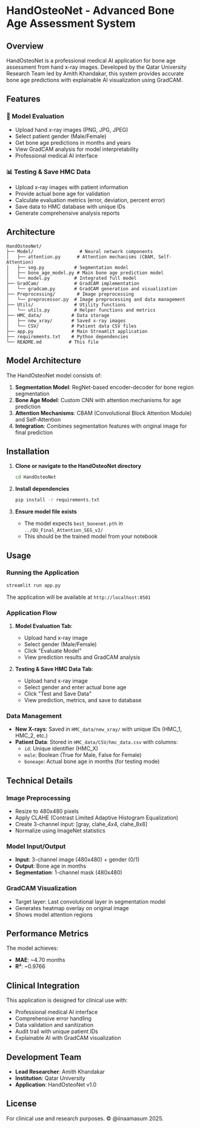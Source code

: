 # HandOsteoNet - Advanced Bone Age Assessment System

## Overview

HandOsteoNet is a professional medical AI application for bone age assessment from hand x-ray images. Developed by the Qatar University Research Team led by Amith Khandakar, this system provides accurate bone age predictions with explainable AI visualization using GradCAM.

## Features

### 🔬 Model Evaluation
- Upload hand x-ray images (PNG, JPG, JPEG)
- Select patient gender (Male/Female)
- Get bone age predictions in months and years
- View GradCAM analysis for model interpretability
- Professional medical AI interface

### 📊 Testing & Save HMC Data
- Upload x-ray images with patient information
- Provide actual bone age for validation
- Calculate evaluation metrics (error, deviation, percent error)
- Save data to HMC database with unique IDs
- Generate comprehensive analysis reports

## Architecture

```
HandOsteoNet/
├── Model/                 # Neural network components
│   ├── attention.py      # Attention mechanisms (CBAM, Self-Attention)
│   ├── seg.py           # Segmentation model
│   ├── bone_age_model.py # Main bone age prediction model
│   └── model.py         # Integrated full model
├── GradCam/             # GradCAM implementation
│   └── gradcam.py       # GradCAM generation and visualization
├── Preprocessing/        # Image preprocessing
│   └── preprocessor.py  # Image preprocessing and data management
├── Utils/               # Utility functions
│   └── utils.py         # Helper functions and metrics
├── HMC_data/           # Data storage
│   ├── new_xray/       # Saved x-ray images
│   └── CSV/            # Patient data CSV files
├── app.py              # Main Streamlit application
├── requirements.txt    # Python dependencies
└── README.md          # This file
```

## Model Architecture

The HandOsteoNet model consists of:

1. **Segmentation Model**: RegNet-based encoder-decoder for bone region segmentation
2. **Bone Age Model**: Custom CNN with attention mechanisms for age prediction
3. **Attention Mechanisms**: CBAM (Convolutional Block Attention Module) and Self-Attention
4. **Integration**: Combines segmentation features with original image for final prediction

## Installation

1. **Clone or navigate to the HandOsteoNet directory**
   ```bash
   cd HandOsteoNet
   ```

2. **Install dependencies**
   ```bash
   pip install -r requirements.txt
   ```

3. **Ensure model file exists**
   - The model expects `best_bonenet.pth` in `../QU_Final_Attention_SEG_v2/`
   - This should be the trained model from your notebook

## Usage

### Running the Application

```bash
streamlit run app.py
```

The application will be available at `http://localhost:8501`

### Application Flow

1. **Model Evaluation Tab**:
   - Upload hand x-ray image
   - Select gender (Male/Female)
   - Click "Evaluate Model"
   - View prediction results and GradCAM analysis

2. **Testing & Save HMC Data Tab**:
   - Upload hand x-ray image
   - Select gender and enter actual bone age
   - Click "Test and Save Data"
   - View prediction, metrics, and save to database

### Data Management

- **New X-rays**: Saved in `HMC_data/new_xray/` with unique IDs (HMC_1, HMC_2, etc.)
- **Patient Data**: Stored in `HMC_data/CSV/hmc_data.csv` with columns:
  - `id`: Unique identifier (HMC_X)
  - `male`: Boolean (True for Male, False for Female)
  - `boneage`: Actual bone age in months (for testing mode)

## Technical Details

### Image Preprocessing
- Resize to 480x480 pixels
- Apply CLAHE (Contrast Limited Adaptive Histogram Equalization)
- Create 3-channel input: [gray, clahe_4x4, clahe_8x8]
- Normalize using ImageNet statistics

### Model Input/Output
- **Input**: 3-channel image (480x480) + gender (0/1)
- **Output**: Bone age in months
- **Segmentation**: 1-channel mask (480x480)

### GradCAM Visualization
- Target layer: Last convolutional layer in segmentation model
- Generates heatmap overlay on original image
- Shows model attention regions

## Performance Metrics

The model achieves:
- **MAE**: ~4.70 months
- **R²**: ~0.9766

## Clinical Integration

This application is designed for clinical use with:
- Professional medical AI interface
- Comprehensive error handling
- Data validation and sanitization
- Audit trail with unique patient IDs
- Explainable AI with GradCAM visualization

## Development Team

- **Lead Researcher**: Amith Khandakar
- **Institution**: Qatar University
- **Application**: HandOsteoNet v1.0

## License

For clinical use and research purposes. © @iinaamasum 2025.